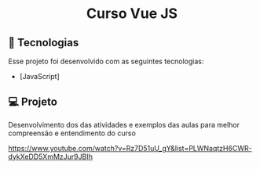 <h1 align="center">
    Curso Vue JS  <br>
    
</h1>

## :rocket: Tecnologias

Esse projeto foi desenvolvido com as seguintes tecnologias:

- [JavaScript]

## :computer: Projeto

Desenvolvimento dos das atividades e exemplos das aulas para melhor compreensão e entendimento do curso

https://www.youtube.com/watch?v=Rz7D51uU_gY&list=PLWNaqtzH6CWR-dykXeDD5XmMzJur9JBIh
